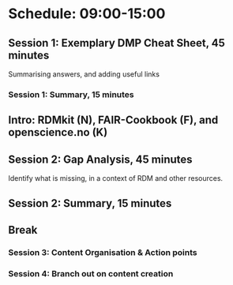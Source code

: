 
# Schedule: 09:00-15:00

## Session 1: Exemplary DMP Cheat Sheet, 45 minutes
Summarising answers, and adding useful links
### Session 1: Summary, 15 minutes

## Intro: RDMkit (N), FAIR-Cookbook (F), and openscience.no (K)

## Session 2: Gap Analysis, 45 minutes
Identify what is missing, in a context of RDM and other resources.

## Session 2: Summary, 15 minutes

## Break

### Session 3: Content Organisation & Action points

### Session 4: Branch out on content creation
